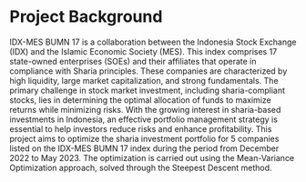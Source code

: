 # Project Background
IDX-MES BUMN 17 is a collaboration between the Indonesia Stock Exchange (IDX) and the Islamic Economic Society (MES). This index comprises 17 state-owned enterprises (SOEs) and their affiliates that operate in compliance with Sharia principles. These companies are characterized by high liquidity, large market capitalization, and strong fundamentals.
The primary challenge in stock market investment, including sharia-compliant stocks, lies in determining the optimal allocation of funds to maximize returns while minimizing risks. With the growing interest in sharia-based investments in Indonesia, an effective portfolio management strategy is essential to help investors reduce risks and enhance profitability.
This project aims to optimize the sharia investment portfolio for 5 companies listed on the IDX-MES BUMN 17 index during the period from December 2022 to May 2023. The optimization is carried out using the Mean-Variance Optimization approach, solved through the Steepest Descent method.

